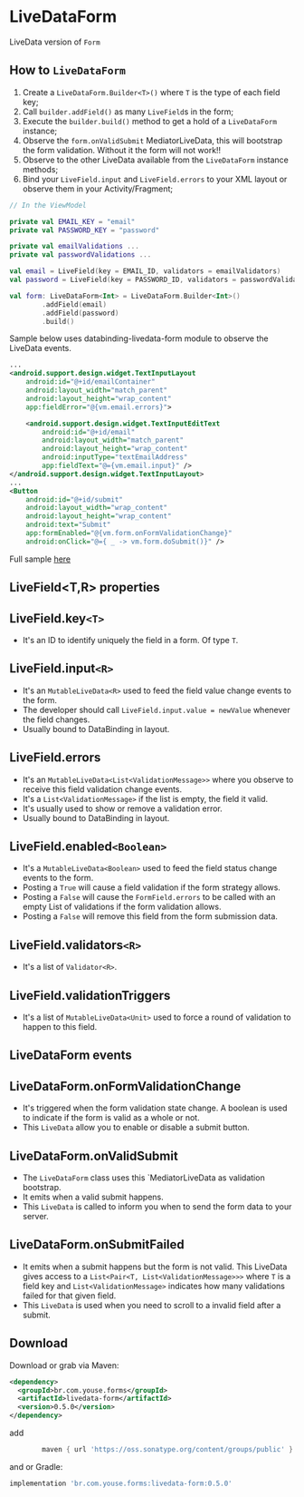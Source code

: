 LiveDataForm
========

LiveData version of `Form`

How to `LiveDataForm`
--------
1) Create a `LiveDataForm.Builder<T>()` where `T` is the type of each field key;
2) Call `builder.addField()` as many `LiveField`s in the form;
3) Execute the `builder.build()` method to get a hold of a `LiveDataForm` instance;
4) Observe the `form.onValidSubmit` MediatorLiveData<Boolean>, this will bootstrap the form validation. Without it the form will not work!!
5) Observe to the other LiveData available from the `LiveDataForm` instance methods;
6) Bind your `LiveField.input` and `LiveField.errors` to your XML layout or observe them in your Activity/Fragment;

``` kotlin
// In the ViewModel

private val EMAIL_KEY = "email"
private val PASSWORD_KEY = "password"

private val emailValidations ...
private val passwordValidations ...

val email = LiveField(key = EMAIL_ID, validators = emailValidators)
val password = LiveField(key = PASSWORD_ID, validators = passwordValidators)

val form: LiveDataForm<Int> = LiveDataForm.Builder<Int>()
        .addField(email)
        .addField(password)
        .build()
```

Sample below uses databinding-livedata-form module to observe the LiveData events.


```xml
...
<android.support.design.widget.TextInputLayout
    android:id="@+id/emailContainer"
    android:layout_width="match_parent"
    android:layout_height="wrap_content"
    app:fieldError="@{vm.email.errors}">

    <android.support.design.widget.TextInputEditText
        android:id="@+id/email"
        android:layout_width="match_parent"
        android:layout_height="wrap_content"
        android:inputType="textEmailAddress"
        app:fieldText="@={vm.email.input}" />
</android.support.design.widget.TextInputLayout>
...
<Button
    android:id="@+id/submit"
    android:layout_width="wrap_content"
    android:layout_height="wrap_content"
    android:text="Submit"
    app:formEnabled="@{vm.form.onFormValidationChange}"
    android:onClick="@={ _ -> vm.form.doSubmit()}" />
```

Full sample [here](https://github.com/youse-seguradora/form/blob/master/app/src/main/kotlin/br/com/youse/forms/samples/login/livedata/LiveDataLoginActivity.kt)

LiveField<T,R> properties
--------
## LiveField.key`<T>`
 - It's an ID to identify uniquely the field in a form. Of type `T`.

## LiveField.input`<R>`
 - It's an `MutableLiveData<R>` used to feed the field value change events to the form.
 - The developer should call `LiveField.input.value = newValue` whenever the field changes.
 - Usually bound to DataBinding in layout.

## LiveField.errors
 - It's an `MutableLiveData<List<ValidationMessage>>` where you observe to receive this field validation change events.
 - It's a `List<ValidationMessage>` if the list is empty, the field it valid.
 - It's usually used to show or remove a validation error.
 - Usually bound to DataBinding in layout.

## LiveField.enabled`<Boolean>`
 - It's a `MutableLiveData<Boolean>` used to feed the field status change events to the form.
 - Posting a `True` will cause a field validation if the form strategy allows.
 - Posting a `False` will cause the `FormField.errors` to be called with an empty List of validations if the form validation allows.
 - Posting a `False` will remove this field from the form submission data.

## LiveField.validators`<R>`
 - It's a list of `Validator<R>`.

## LiveField.validationTriggers
 - It's a list of `MutableLiveData<Unit>` used to force a round of validation to happen to this field.

LiveDataForm events
--------
## LiveDataForm.onFormValidationChange
 - It's triggered when the form validation state change. A boolean is used to indicate if the form is valid as a whole or not.
 - This `LiveData` allow you to enable or disable a submit button.

## LiveDataForm.onValidSubmit
 - The `LiveDataForm` class uses this `MediatorLiveData as validation bootstrap.
 - It emits when a valid submit happens.
 - This `LiveData` is called to inform you when to send the form data to your server.

## LiveDataForm.onSubmitFailed
 - It emits when a submit happens but the form is not valid. This LiveData gives access to a `List<Pair<T, List<ValidationMessage>>>` where `T` is a field key and `List<ValidationMessage>` indicates how many validations failed for that given field.
 - This `LiveData` is used when you need to scroll to a invalid field after a submit.

Download
--------

Download or grab via Maven:
```xml
<dependency>
  <groupId>br.com.youse.forms</groupId>
  <artifactId>livedata-form</artifactId>
  <version>0.5.0</version>
</dependency>
```
add
```groovy
        maven { url 'https://oss.sonatype.org/content/groups/public' }
```
and
or Gradle:
```groovy
implementation 'br.com.youse.forms:livedata-form:0.5.0'
```
